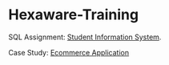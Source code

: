 # Hexaware-Training

SQL Assignment: [Student Information System](https://github.com/caprolaliac/Hexaware-Training/tree/main/Assignment).

Case Study: [Ecommerce Application](https://github.com/caprolaliac/Hexaware-Training/tree/main/Case%20Study)
